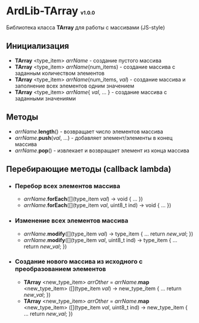 # ArdLib-TArray <span style="font-size:small"> v1.0.0 </span>

Библиотека класса **TArray** для работы с массивами (JS-style)

## Инициализация
   - **TArray** <type_item> *arrName*                    - создание пустого массива
   - **TArray** <type_item> *arrName*(num_items)         - создание массива с заданным количеством элементов
   - **TArray** <type_item> *arrName*(num_items, *val*)  - создание массива и заполнение всех элементов одним значением
   - **TArray** <type_item> *arrName*{ *val*, ... }      - создание массива с заданными значениями

## Методы
   - *arrName*.**length**()         - возвращает число элементов массива
   - *arrName*.**push**(*val*, ...) - добавляет элемент/элементы в конец массива
   - *arrName*.**pop**()            - извлекает и возвращает элемент из конца массива

## Перебирающие методы (callback lambda)
- ### Перебор всех элементов массива
   - *arrName*.**forEach**([](type_item *val*) -> void { ... })
   - *arrName*.**forEach**([](type_item *val*, uint8_t ind) -> void { ... })

- ### Изменение всех элементов массива
   - *arrName*.**modify**([](type_item *val*) -> type_item { ... return *new_val*; })
   - *arrName*.**modify**([](type_item *val*, uint8_t ind) -> type_item { ... return *new_val*; })

- ### Создание нового массива из исходного с преобразованием элементов
   - **TArray** <new_type_item> *arrOther* = *arrName*.**map** <new_type_item> ([](type_item *val*) -> new_type_item { ... return *new_val*; })
   - **TArray** <new_type_item> *arrOther* = *arrName*.**map** <new_type_item> ([](type_item *val*, uint8_t ind) -> new_type_item { ... return *new_val*; })